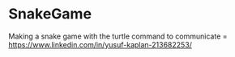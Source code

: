 # SnakeGame
Making a snake game with the turtle command
to communicate = https://www.linkedin.com/in/yusuf-kaplan-213682253/
